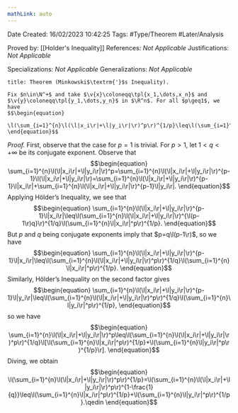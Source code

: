 ```yaml
---
mathLink: auto
---
```


<div class="topSpace"></div>

Date Created: 16/02/2023 10:42:25
Tags: #Type/Theorem #Later/Analysis

Proved by: [[Holder's Inequality]]
References: <i>Not Applicable</i>
Justifications: <i>Not Applicable</i>

Specializations: <i>Not Applicable</i>
Generalizations: <i>Not Applicable</i>

``` ad-Theorem
title: Theorem (Minkowski$\textrm{'}$s Inequality).

Fix $n\in\N^+$ and take $\v{x}\coloneqq\tpl{x_1,\dots,x_n}$ and $\v{y}\coloneqq\tpl{y_1,\dots,y_n}$ in $\R^n$. For all $p\geq1$, we have
$$\begin{equation}
    \l(\sum_{i=1}^{n}\l(\l|x_i\r|+\l|y_i\r|\r)^p\r)^{1/p}\leq\l(\sum_{i=1}^{n}\l|x_i\r|^p\r)^{1/p}\!+\l(\sum_{i=1}^{n}\l|y_i\r|^p\r)^{1/p}=\|\v{x}\|_p+\|\v{y}\|_p.
\end{equation}$$

```

<i>Proof.</i> First, observe that the case for $p=1$ is trivial. For $p>1$, let $1<q<+\infty$ be its conjugate exponent. Observe that
$$\begin{equation}
    \sum_{i=1}^{n}\l(\l|x_i\r|+\l|y_i\r|\r)^p=\sum_{i=1}^{n}\l(\l|x_i\r|+\l|y_i\r|\r)^{p-1}\l(\l|x_i\r|+\l|y_i\r|\r)=\sum_{i=1}^{n}\l(\l|x_i\r|+\l|y_i\r|\r)^{p-1}\l|x_i\r|+\sum_{i=1}^{n}\l(\l|x_i\r|+\l|y_i\r|\r)^{p-1}\l|y_i\r|.
\end{equation}$$
Applying Hölder$\textrm{'}$s Inequality, we see that
$$\begin{equation}
    \sum_{i=1}^{n}\l(\l|x_i\r|+\l|y_i\r|\r)^{p-1}\l|x_i\r|\leq\l(\sum_{i=1}^{n}\l(\l|x_i\r|+\l|y_i\r|\r)^{\l(p-1\r)q}\r)^{1/q}\l(\sum_{i=1}^{n}\l|x_i\r|^p\r)^{1/p}.
\end{equation}$$
But $p$ and $q$ being conjugate exponents imply that $p=q\l(p-1\r)$, so we have
$$\begin{equation}
    \sum_{i=1}^{n}\l(\l|x_i\r|+\l|y_i\r|\r)^{p-1}\l|x_i\r|\leq\l(\sum_{i=1}^{n}\l(\l|x_i\r|+\l|y_i\r|\r)^p\r)^{1/q}\l(\sum_{i=1}^{n}\l|x_i\r|^p\r)^{1/p}.
\end{equation}$$
Similarly, Hölder$\textrm{'}$s Inequality on the second factor gives
$$\begin{equation}
    \sum_{i=1}^{n}\l(\l|x_i\r|+\l|y_i\r|\r)^{p-1}\l|y_i\r|\leq\l(\sum_{i=1}^{n}\l(\l|x_i\r|+\l|y_i\r|\r)^p\r)^{1/q}\l(\sum_{i=1}^{n}\l|y_i\r|^p\r)^{1/p},
\end{equation}$$
so we have
$$\begin{equation}
    \sum_{i=1}^{n}\l(\l|x_i\r|+\l|y_i\r|\r)^p\leq\l(\sum_{i=1}^{n}\l(\l|x_i\r|+\l|y_i\r|\r)^p\r)^{1/q}\l[\l(\sum_{i=1}^{n}\l|x_i\r|^p\r)^{1/p}+\l(\sum_{i=1}^{n}\l|y_i\r|^p\r)^{1/p}\r].
\end{equation}$$
Diving, we obtain
$$\begin{equation}
    \l(\sum_{i=1}^{n}\l(\l|x_i\r|+\l|y_i\r|\r)^p\r)^{1/p}=\l(\sum_{i=1}^{n}\l(\l|x_i\r|+\l|y_i\r|\r)^p\r)^{1-\frac{1}{q}}\leq\l(\sum_{i=1}^{n}\l|x_i\r|^p\r)^{1/p}+\l(\sum_{i=1}^{n}\l|y_i\r|^p\r)^{1/p}.\qedin
\end{equation}$$
